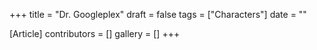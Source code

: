 +++
title = "Dr. Googleplex"
draft = false
tags = ["Characters"]
date = ""

[Article]
contributors = []
gallery = []
+++